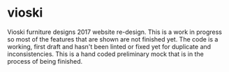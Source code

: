 # vioski
Vioski furniture designs 2017 website re-design.
This is a work in progress so most of the features that are shown are not finished yet.
The code is a working, first draft and hasn't been linted or fixed yet for duplicate and inconsistencies.
This is a hand coded preliminary mock that is in the process of being finished.
